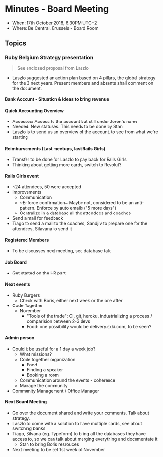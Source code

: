 # Minutes - Board Meeting

* When: 17th October 2018, 6.30PM UTC+2
* Where: Be Central, Brussels - Board Room

## Topics

### Ruby Belgium Strategy presentation
> See enclosed proposal from Laszlo
- Laszlo suggested an action plan based on 4 pillars, the global strategy for the 3 next years. Present members and absents shall comment on the document. 

#### Bank Account - Situation & Ideas to bring revenue

#### Quick Accounting Overview
- Accesses: Access to the account but still under Joren's name
- Needed: New statuses. This needs to be done by Stan
- Laszlo is to send us an overview of the account, to see from what we're starting

#### Reimbursements (Last meetups, last Rails Girls)
- Transfer to be done for Laszlo to pay back for Rails Girls
- Thinking about getting more cards, switch to Revolut? 

#### Rails Girls event
- ~24 attendees, 50 were accepted
- Improvements
  - Communication
  - ~Enforce confirmation~ Maybe not, considered to be an anti-pattern. Enforce by auto emails ("5 more days")
  - Centralize in a database all the attendees and coaches
- Send a mail for feedback
- Tiago to send a mail to the coaches, Sandjiv to prepare one for the attendees, Silavana to send it

#### Registered Members
- To be discusses next meeting, see database talk

#### Job Board
- Get started on the HR part

#### Next events
- Ruby Burgers
  - Check with Boris, either next week or the one after
- Code Together
  - November
    - "Tools of the trade": CI, git, heroku, industrializing a process / comparision between 2-3 devs
    - Food: one possibility would be delivery.exki.com, to be seen?

#### Admin person
- Could it be useful for a 1 day a week job?
  - What missions?
  - Code together organization
    - Food
    - Finding a speaker
    - Booking a room
  - Communication around the events - coherence
  - Manage the community
- Community Management / Office Manager
  
#### Next Board Meeting
- Go over the document shared and write your comments. Talk about strategy.
- Laszlo to come with a solution to have multiple cards, see about switching banks
- Tiago, Silvana (eg. Typeform) to bring all the databases they have access to, so we can talk about merging everything and documentate it
  - Stan to bring Boris resrouces
- Next meeting to be set 1st week of November
